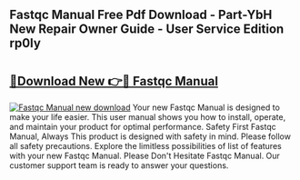 ## Fastqc Manual Free Pdf Download - Part-YbH New Repair Owner Guide - User Service Edition rp0Iy

# <h2><a href="http://cf13070.oget.top/?id=Fastqc+Manual">🔗Download New 👉🔴 Fastqc Manual</a></h2>

[![Fastqc Manual new download](https://i.imgur.com/5g1atiW.png)](http://cf13070.oget.top/?id=Fastqc+Manual)
Your new Fastqc Manual is designed to make your life easier. This user manual shows you how to install, operate, and maintain your product for optimal performance. Safety First Fastqc Manual, Always This product is designed with safety in mind. Please follow all safety precautions. Explore the limitless possibilities of list of features with your new Fastqc Manual. Please Don't Hesitate Fastqc Manual. Our customer support team is ready to answer your questions.
